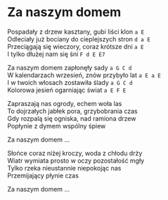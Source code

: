 # Za naszym domem

Pospadały z drzew kasztany, gubi liści klon `a E`  
Odleciały już bociany do cieplejszych stron `d a E`  
Przeciągają się wieczory, coraz krótsze dni `a E`  
I tylko dłużej nam się śni `F d E E7`  

Za naszym domem zapłonęły sady `a G C d`  
W kalendarzach wrzesień, znów przybyło lat `a E a E`  
I w twoich włosach zostawiła ślady `a G C d`  
Kolorowa jesień ogarniając świat `a E F E`  

Zapraszają nas ogrody, echem woła las  
To dojrzałych jabłek pora, grzybobrania czas  
Gdy rozpalą się ogniska, nad ramiona drzew  
Popłynie z dymem wspólny śpiew  

Za naszym domem …  

Słońce coraz niżej kroczy, woda z chłodu drży  
Wiatr wymiata prosto w oczy pozostałość mgły  
Tylko rzeka nieustannie niepokojąc nas  
Przemijający płynie czas  

Za naszym domem …